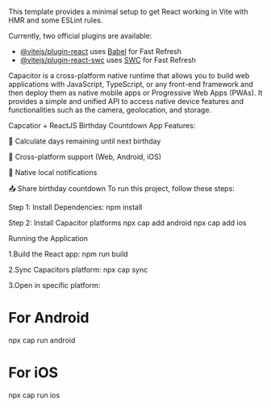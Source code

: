 

This template provides a minimal setup to get React working in Vite with HMR and some ESLint rules.

Currently, two official plugins are available:

- [@vitejs/plugin-react](https://github.com/vitejs/vite-plugin-react/blob/main/packages/plugin-react/README.md) uses [Babel](https://babeljs.io/) for Fast Refresh
- [@vitejs/plugin-react-swc](https://github.com/vitejs/vite-plugin-react-swc) uses [SWC](https://swc.rs/) for Fast Refresh

Capacitor is a cross-platform native runtime that allows you to build web applications with JavaScript, TypeScript, or any front-end framework and then deploy them as native mobile apps or Progressive Web Apps (PWAs). It provides a simple and unified API to access native device features and functionalities such as the camera, geolocation, and storage.

Capcatior + ReactJS Birthday Countdown App
Features:

📅 Calculate days remaining until next birthday


📲 Cross-platform support (Web, Android, iOS)

🔔 Native local notifications

📤 Share birthday countdown
To run this project, follow these steps: 

Step 1: Install Dependencies: npm install

Step 2: Install Capacitor platforms 
  npx cap add android
  npx cap add ios
  
Running the Application

1.Build the React app: npm run build

2.Sync Capacitors platform: npx cap sync

3.Open in specific platform: 
# For Android
npx cap run android

# For iOS
npx cap run ios

